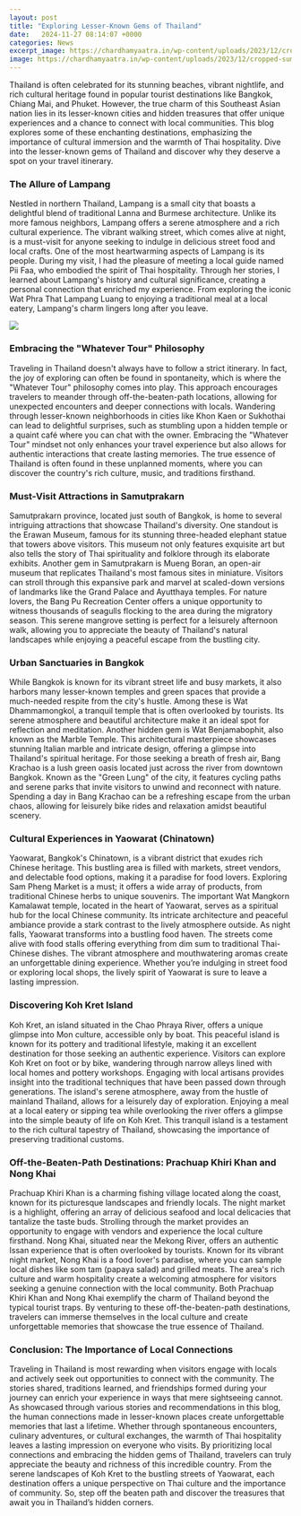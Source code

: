 ```yaml
---
layout: post
title: "Exploring Lesser-Known Gems of Thailand"
date:   2024-11-27 08:14:07 +0000
categories: News
excerpt_image: https://chardhamyaatra.in/wp-content/uploads/2023/12/cropped-sumit-chinchane-jWKk-0ZBUyg-unsplash-1.jpg
image: https://chardhamyaatra.in/wp-content/uploads/2023/12/cropped-sumit-chinchane-jWKk-0ZBUyg-unsplash-1.jpg
---
```


Thailand is often celebrated for its stunning beaches, vibrant nightlife, and rich cultural heritage found in popular tourist destinations like Bangkok, Chiang Mai, and Phuket. However, the true charm of this Southeast Asian nation lies in its lesser-known cities and hidden treasures that offer unique experiences and a chance to connect with local communities. This blog explores some of these enchanting destinations, emphasizing the importance of cultural immersion and the warmth of Thai hospitality. Dive into the lesser-known gems of Thailand and discover why they deserve a spot on your travel itinerary.
### The Allure of Lampang
Nestled in northern Thailand, Lampang is a small city that boasts a delightful blend of traditional Lanna and Burmese architecture. Unlike its more famous neighbors, Lampang offers a serene atmosphere and a rich cultural experience. The vibrant walking street, which comes alive at night, is a must-visit for anyone seeking to indulge in delicious street food and local crafts. 
One of the most heartwarming aspects of Lampang is its people. During my visit, I had the pleasure of meeting a local guide named Pii Faa, who embodied the spirit of Thai hospitality. Through her stories, I learned about Lampang's history and cultural significance, creating a personal connection that enriched my experience. From exploring the iconic Wat Phra That Lampang Luang to enjoying a traditional meal at a local eatery, Lampang's charm lingers long after you leave.

![](https://chardhamyaatra.in/wp-content/uploads/2023/12/cropped-sumit-chinchane-jWKk-0ZBUyg-unsplash-1.jpg)
### Embracing the "Whatever Tour" Philosophy
Traveling in Thailand doesn't always have to follow a strict itinerary. In fact, the joy of exploring can often be found in spontaneity, which is where the "Whatever Tour" philosophy comes into play. This approach encourages travelers to meander through off-the-beaten-path locations, allowing for unexpected encounters and deeper connections with locals.
Wandering through lesser-known neighborhoods in cities like Khon Kaen or Sukhothai can lead to delightful surprises, such as stumbling upon a hidden temple or a quaint café where you can chat with the owner. Embracing the "Whatever Tour" mindset not only enhances your travel experience but also allows for authentic interactions that create lasting memories. The true essence of Thailand is often found in these unplanned moments, where you can discover the country's rich culture, music, and traditions firsthand.
### Must-Visit Attractions in Samutprakarn
Samutprakarn province, located just south of Bangkok, is home to several intriguing attractions that showcase Thailand's diversity. One standout is the Erawan Museum, famous for its stunning three-headed elephant statue that towers above visitors. This museum not only features exquisite art but also tells the story of Thai spirituality and folklore through its elaborate exhibits.
Another gem in Samutprakarn is Mueng Boran, an open-air museum that replicates Thailand's most famous sites in miniature. Visitors can stroll through this expansive park and marvel at scaled-down versions of landmarks like the Grand Palace and Ayutthaya temples. 
For nature lovers, the Bang Pu Recreation Center offers a unique opportunity to witness thousands of seagulls flocking to the area during the migratory season. This serene mangrove setting is perfect for a leisurely afternoon walk, allowing you to appreciate the beauty of Thailand's natural landscapes while enjoying a peaceful escape from the bustling city.
### Urban Sanctuaries in Bangkok
While Bangkok is known for its vibrant street life and busy markets, it also harbors many lesser-known temples and green spaces that provide a much-needed respite from the city's hustle. Among these is Wat Dhammamongkol, a tranquil temple that is often overlooked by tourists. Its serene atmosphere and beautiful architecture make it an ideal spot for reflection and meditation.
Another hidden gem is Wat Benjamabophit, also known as the Marble Temple. This architectural masterpiece showcases stunning Italian marble and intricate design, offering a glimpse into Thailand's spiritual heritage.
For those seeking a breath of fresh air, Bang Krachao is a lush green oasis located just across the river from downtown Bangkok. Known as the "Green Lung" of the city, it features cycling paths and serene parks that invite visitors to unwind and reconnect with nature. Spending a day in Bang Krachao can be a refreshing escape from the urban chaos, allowing for leisurely bike rides and relaxation amidst beautiful scenery.
### Cultural Experiences in Yaowarat (Chinatown)
Yaowarat, Bangkok's Chinatown, is a vibrant district that exudes rich Chinese heritage. This bustling area is filled with markets, street vendors, and delectable food options, making it a paradise for food lovers. Exploring Sam Pheng Market is a must; it offers a wide array of products, from traditional Chinese herbs to unique souvenirs.
The important Wat Mangkorn Kamalawat temple, located in the heart of Yaowarat, serves as a spiritual hub for the local Chinese community. Its intricate architecture and peaceful ambiance provide a stark contrast to the lively atmosphere outside. 
As night falls, Yaowarat transforms into a bustling food haven. The streets come alive with food stalls offering everything from dim sum to traditional Thai-Chinese dishes. The vibrant atmosphere and mouthwatering aromas create an unforgettable dining experience. Whether you’re indulging in street food or exploring local shops, the lively spirit of Yaowarat is sure to leave a lasting impression.
### Discovering Koh Kret Island
Koh Kret, an island situated in the Chao Phraya River, offers a unique glimpse into Mon culture, accessible only by boat. This peaceful island is known for its pottery and traditional lifestyle, making it an excellent destination for those seeking an authentic experience.
Visitors can explore Koh Kret on foot or by bike, wandering through narrow alleys lined with local homes and pottery workshops. Engaging with local artisans provides insight into the traditional techniques that have been passed down through generations. 
The island's serene atmosphere, away from the hustle of mainland Thailand, allows for a leisurely day of exploration. Enjoying a meal at a local eatery or sipping tea while overlooking the river offers a glimpse into the simple beauty of life on Koh Kret. This tranquil island is a testament to the rich cultural tapestry of Thailand, showcasing the importance of preserving traditional customs.
### Off-the-Beaten-Path Destinations: Prachuap Khiri Khan and Nong Khai
Prachuap Khiri Khan is a charming fishing village located along the coast, known for its picturesque landscapes and friendly locals. The night market is a highlight, offering an array of delicious seafood and local delicacies that tantalize the taste buds. Strolling through the market provides an opportunity to engage with vendors and experience the local culture firsthand.
Nong Khai, situated near the Mekong River, offers an authentic Issan experience that is often overlooked by tourists. Known for its vibrant night market, Nong Khai is a food lover's paradise, where you can sample local dishes like som tam (papaya salad) and grilled meats. The area's rich culture and warm hospitality create a welcoming atmosphere for visitors seeking a genuine connection with the local community.
Both Prachuap Khiri Khan and Nong Khai exemplify the charm of Thailand beyond the typical tourist traps. By venturing to these off-the-beaten-path destinations, travelers can immerse themselves in the local culture and create unforgettable memories that showcase the true essence of Thailand.
### Conclusion: The Importance of Local Connections
Traveling in Thailand is most rewarding when visitors engage with locals and actively seek out opportunities to connect with the community. The stories shared, traditions learned, and friendships formed during your journey can enrich your experience in ways that mere sightseeing cannot.
As showcased through various stories and recommendations in this blog, the human connections made in lesser-known places create unforgettable memories that last a lifetime. Whether through spontaneous encounters, culinary adventures, or cultural exchanges, the warmth of Thai hospitality leaves a lasting impression on everyone who visits.
By prioritizing local connections and embracing the hidden gems of Thailand, travelers can truly appreciate the beauty and richness of this incredible country. From the serene landscapes of Koh Kret to the bustling streets of Yaowarat, each destination offers a unique perspective on Thai culture and the importance of community. So, step off the beaten path and discover the treasures that await you in Thailand’s hidden corners.